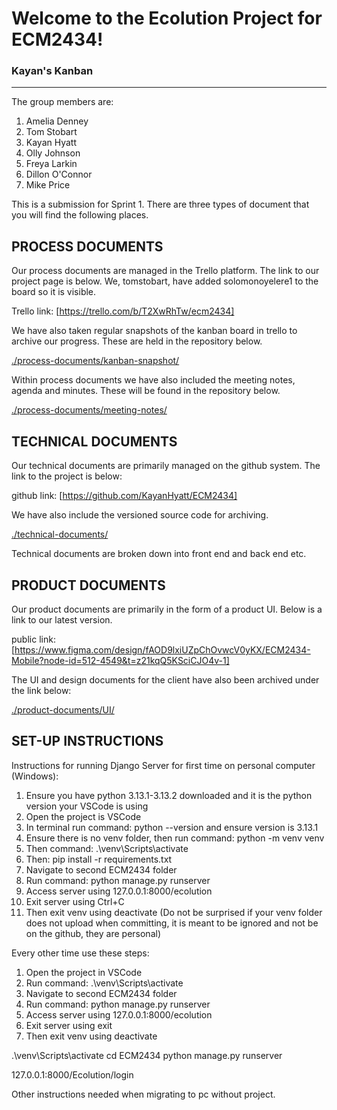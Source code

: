 # Welcome to the Ecolution Project for ECM2434! 

### Kayan's Kanban
___

The group members are:

1. Amelia Denney
2. Tom Stobart
3. Kayan Hyatt
4. Olly Johnson
5. Freya Larkin
6. Dillon O'Connor
7. Mike Price

This is a submission for Sprint 1. There are three types of document that you will find the following places.

## PROCESS DOCUMENTS
Our process documents are managed in the Trello platform. The link to our project page is below. We, tomstobart, have added solomonoyelere1 to the board so it is visible.

Trello link: [https://trello.com/b/T2XwRhTw/ecm2434]

We have also taken regular snapshots of the kanban board in trello to archive our progress. These are held in the repository below.

[./process-documents/kanban-snapshot/](./process-documents/kanban-snapshot/)

Within process documents we have also included the meeting notes, agenda and minutes. These will be found in the repository below.

[./process-documents/meeting-notes/](./process-documents/meeting-notes/)


## TECHNICAL DOCUMENTS
Our technical documents are primarily managed on the github system. The link to the project is below:

github link: [https://github.com/KayanHyatt/ECM2434]

We have also include the versioned source code for archiving.

[./technical-documents/](./technical-documents/)

Technical documents are broken down into front end and back end etc.  

## PRODUCT DOCUMENTS
Our product documents are primarily in the form of a product UI. Below is a link to our latest version.

public link: [https://www.figma.com/design/fAOD9lxiUZpChOvwcV0yKX/ECM2434-Mobile?node-id=512-4549&t=z21kqQ5KSciCJO4v-1]

The UI and design documents for the client have also been archived under the link below:

[./product-documents/UI/](./product-documents/UI/)

## SET-UP INSTRUCTIONS

Instructions for running Django Server for first time on personal computer (Windows):
1. Ensure you have python 3.13.1-3.13.2 downloaded and it is the python version your VSCode is using
2. Open the project is VSCode
3. In terminal run command: python --version and ensure version is 3.13.1
4. Ensure there is no venv folder, then run command: python -m venv venv
5. Then command: .\venv\Scripts\activate
6. Then: pip install -r requirements.txt
7. Navigate to second ECM2434 folder
8. Run command: python manage.py runserver
9. Access server using 127.0.0.1:8000/ecolution
10. Exit server using Ctrl+C
11. Then exit venv using deactivate
(Do not be surprised if your venv folder does not upload when committing, it is meant to be ignored and not be on the github, they are personal)

Every other time use these steps:
1. Open the project in VSCode
2. Run command: .\venv\Scripts\activate
3. Navigate to second ECM2434 folder
4. Run command: python manage.py runserver
5. Access server using 127.0.0.1:8000/ecolution
6. Exit server using exit
7. Then exit venv using deactivate

.\venv\Scripts\activate
cd ECM2434
python manage.py runserver

127.0.0.1:8000/Ecolution/login

Other instructions needed when migrating to pc without project.
